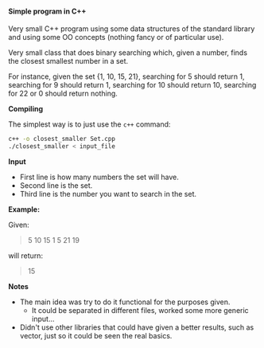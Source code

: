 
#### Simple program in C++ ####


Very small C++ program using some data structures of the standard library and using some OO concepts (nothing fancy or of particular use).

Very small class that does binary searching which, given a number, finds the closest smallest number in a set.

For instance, given the set {1, 10, 15, 21}, searching for 5 should return 1, searching for 9 should return 1, searching for 10 should return 10, searching for 22 or 0 should return nothing.

**Compiling**

The simplest way is to just use the `c++` command:

```sh
c++ -o closest_smaller Set.cpp 
./closest_smaller < input_file
```

**Input**

- First line is how many numbers the set will have.
- Second line is the set.
- Third line is the number you want to search in the set.

**Example:**

Given:

> 5
> 10 15 1 5 21
> 19

will return:

> 15



**Notes**

- The main idea was try to do it functional for the purposes given.
  - It could be separated in different files, worked some more generic input...
- Didn't use other libraries that could have given a better results, such as vector, just so it could be seen the real basics.

